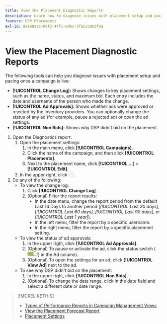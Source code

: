 ```yaml
---
title: View the Placement Diagnostic Reports
description: Learn how to diagnose issues with placement setup and pacing.
feature: DSP Placements
exl-id: 95e88c9c-09f2-44f1-9d6c-3fe533963f9a
---
```

# View the Placement Diagnostic Reports

<!-- Does this really belong in the Campaign Management > Reports section or in the Placements section? -->

The following tools can help you diagnose issues with placement setup and pacing once a campaign is live:

* **[!UICONTROL Change Log]:** Shows changes to key placement settings, such as the name, status, and maximum bid. Each entry includes the date and username of the person who made the change.
* **[!UICONTROL Ad Approvals]:** Shows whether ads were approved or rejected by the inventory providers. You can optionally change the status of any ad (for example, pause a rejected ad) or open the ad settings.
* **[!UICONTROL Non Bids]:** Shows why DSP didn't bid on the placement.

1. Open the Diagnostics report:
    1. Open the placement settings:
        1. In the main menu, click **[!UICONTROL Campaigns]**.
        1. Click the name of the campaign, and then click **[!UICONTROL Placements]**.
        1. Next to the placement name, click  **[!UICONTROL ...]** > **[!UICONTROL Edit]**.
    1. In the upper right, click ![Placement Diagnostics](/help/dsp/assets/placement-diagnostics.png).
1. Do any of the following:
    * To view the change log:
         1. Click **[!UICONTROL Change Log]**.
         1. (Optional) Filter the report results:
            * In the date menu, change the report period from the default Last 14 Days to another period (*[!UICONTROL Last 30 days],* *[!UICONTROL Last 60 days],* *[!UICONTROL Last 90 days],* or *[!UICONTROL Last 1 year]*).
            * In the left menu, filter the report by a specific username.
            * In the right menu, filter the report by a specific placement setting.
    * To view the status of ad approvals:
        1. In the upper right, click **[!UICONTROL Ad Approvals]**.
        1. (Optional) To pause or activate the ad, click the status switch (![Status switch](/help/dsp/assets/status-switch.png)) in the Ad column).
        1. (Optional) To open the settings for an ad, click **[!UICONTROL View Ad]** next to the ad.
    * To see why DSP didn't bid on the placement:
        1. In the upper right, click **[!UICONTROL Non Bids]**.
        1. (Optional) To change the date range, click in the date field and select a different date or date range.

<!-- Later, add link to >* Definitions for NBRs (Reading No Bid Reports (NBRs)) -->

>[!MORELIKETHIS]
>
>* [Types of Performance Reports in Campaign Management Views](campaign-reports-about.md)
>* [View the Placement Forecast Report](/help/dsp/campaign-management/reports/placement-forecast.md)
>* [Placement Settings](/help/dsp/campaign-management/placements/placement-settings.md)
